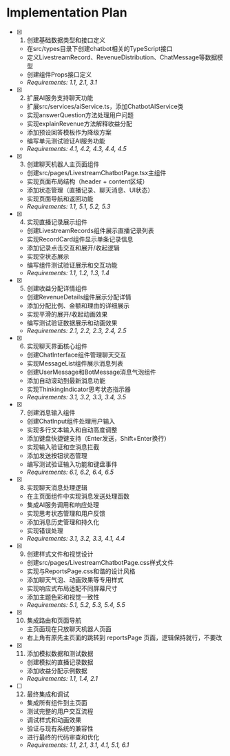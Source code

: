 # Implementation Plan

- [x] 1. 创建基础数据类型和接口定义
  - 在src/types目录下创建chatbot相关的TypeScript接口
  - 定义LivestreamRecord、RevenueDistribution、ChatMessage等数据模型
  - 创建组件Props接口定义
  - _Requirements: 1.1, 2.1, 3.1_

- [x] 2. 扩展AI服务支持聊天功能
  - 扩展src/services/aiService.ts，添加ChatbotAIService类
  - 实现answerQuestion方法处理用户问题
  - 实现explainRevenue方法解释收益分配
  - 添加预设回答模板作为降级方案
  - 编写单元测试验证AI服务功能
  - _Requirements: 4.1, 4.2, 4.3, 4.4, 4.5_

- [x] 3. 创建聊天机器人主页面组件
  - 创建src/pages/LivestreamChatbotPage.tsx主组件
  - 实现页面布局结构（header + content区域）
  - 添加状态管理（直播记录、聊天消息、UI状态）
  - 实现页面导航和返回功能
  - _Requirements: 1.1, 5.1, 5.2, 5.3_

- [x] 4. 实现直播记录展示组件
  - 创建LivestreamRecords组件展示直播记录列表
  - 实现RecordCard组件显示单条记录信息
  - 添加记录点击交互和展开/收起逻辑
  - 实现空状态展示
  - 编写组件测试验证展示和交互功能
  - _Requirements: 1.1, 1.2, 1.3, 1.4_

- [x] 5. 创建收益分配详情组件
  - 创建RevenueDetails组件展示分配详情
  - 添加分配比例、金额和理由的详细展示
  - 实现平滑的展开/收起动画效果
  - 编写测试验证数据展示和动画效果
  - _Requirements: 2.1, 2.2, 2.3, 2.4, 2.5_

- [x] 6. 实现聊天界面核心组件
  - 创建ChatInterface组件管理聊天交互
  - 实现MessageList组件展示消息列表
  - 创建UserMessage和BotMessage消息气泡组件
  - 添加自动滚动到最新消息功能
  - 实现ThinkingIndicator思考状态指示器
  - _Requirements: 3.1, 3.2, 3.3, 3.4, 3.5_

- [x] 7. 创建消息输入组件
  - 创建ChatInput组件处理用户输入
  - 实现多行文本输入和自动高度调整
  - 添加键盘快捷键支持（Enter发送，Shift+Enter换行）
  - 实现输入验证和空消息拦截
  - 添加发送按钮状态管理
  - 编写测试验证输入功能和键盘事件
  - _Requirements: 6.1, 6.2, 6.4, 6.5_

- [x] 8. 实现聊天消息处理逻辑
  - 在主页面组件中实现消息发送处理函数
  - 集成AI服务调用和响应处理
  - 实现思考状态管理和用户反馈
  - 添加消息历史管理和持久化
  - 实现错误处理
  - _Requirements: 3.1, 3.2, 3.3, 4.1, 4.4_

- [x] 9. 创建样式文件和视觉设计
  - 创建src/pages/LivestreamChatbotPage.css样式文件
  - 实现与ReportsPage.css和谐的设计风格
  - 添加聊天气泡、动画效果等专用样式
  - 实现响应式布局适配不同屏幕尺寸
  - 添加主题色彩和视觉一致性
  - _Requirements: 5.1, 5.2, 5.3, 5.4, 5.5_

- [x] 10. 集成路由和页面导航
  - 主页面现在只放聊天机器人页面
  - 右上角有原先主页面的跳转到 reportsPage 页面，逻辑保持就行，不要改

- [x] 11. 添加模拟数据和测试数据
  - 创建模拟的直播记录数据
  - 添加收益分配示例数据
  - _Requirements: 1.1, 1.4, 2.1_

- [ ] 12. 最终集成和调试
  - 集成所有组件到主页面
  - 测试完整的用户交互流程
  - 调试样式和动画效果
  - 验证与现有系统的兼容性
  - 进行最终的代码审查和优化
  - _Requirements: 1.1, 2.1, 3.1, 4.1, 5.1, 6.1_
